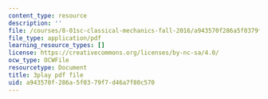 ```yaml
---
content_type: resource
description: ''
file: /courses/8-01sc-classical-mechanics-fall-2016/a943570f286a5f0379f7d46a7f80c570_xxGA-7soXiw.pdf
file_type: application/pdf
learning_resource_types: []
license: https://creativecommons.org/licenses/by-nc-sa/4.0/
ocw_type: OCWFile
resourcetype: Document
title: 3play pdf file
uid: a943570f-286a-5f03-79f7-d46a7f80c570
---
```

